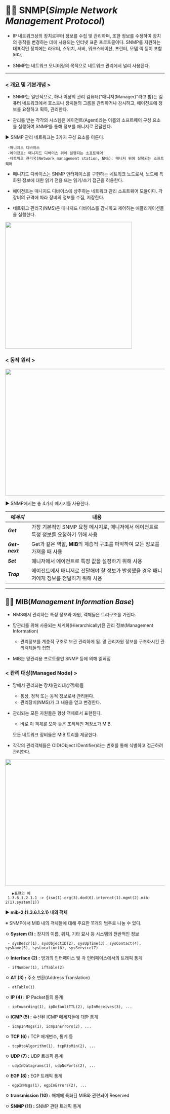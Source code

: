 # 👨‍💻 SNMP(_Simple Network Management Protocol_)
* IP 네트워크상의 장치로부터 정보를 수집 및 관리하며, 또한 정보를 수정하여 장치의 동작을 변경하는 데에 사용되는 인터넷 표준 프로토콜이다. SNMP를 지원하는 대표적인 장치에는 라우터, 스위치, 서버, 워크스테이션, 프린터, 모뎀 랙 등이 포함된다.

* SNMP는 네트워크 모니터링의 목적으로 네트워크 관리에서 널리 사용된다.

- - -
### **< 개요 및 기본개념 >**
* SNMP는 일반적으로, 하나 이상의 관리 컴퓨터("매니저(Manager)"라고 함)는 컴퓨터 네트워크에서 호스트나 장치들의 그룹을 관리하거나 감시하고, 에이전트에 정보를 요청하고 획득, 관리한다.

* 관리를 받는 각각의 시스템은 에이전트(Agent)라는 이름의 소프트웨어 구성 요소를 실행하여 SNMP를 통해 정보를 매니저로 전달한다.

▶ SNMP 관리 네트워크는 3가지 구성 요소를 이룬다.

     -매니지드 디바이스
     -에이전트: 매니지드 디바이스 위에 실행되는 소프트웨어
     -네트워크 관리국(Network management station, NMS): 매니저 위에 실행되는 소프트웨어

* 매니지드 디바이스는 SNMP 인터페이스를 구현하는 네트워크 노드로서, 노드에 특화된 정보에 대한 읽기 전용 또는 읽기/쓰기 접근을 허용한다.

* 에이전트는 매니지드 디바이스에 상주하는 네트워크 관리 소프트웨어 모듈이다. 각 장비의 규격에 따라 장비의 정보를 수집, 저장한다.

* 네트워크 관리국(NMS)은 매니지드 디바이스를 감시하고 제어하는 애플리케이션들을 실행한다.

<img src="https://user-images.githubusercontent.com/62328584/105144181-329b3880-5b40-11eb-89e3-d48c1fa90246.JPG" width="400px" height="400px"></img><br/>

### **< 동작 원리 >**
<img src="https://user-images.githubusercontent.com/62328584/105144537-b9501580-5b40-11eb-90b2-2eaf0d5ab7c8.JPG" width="800px" height="400px"></img><br/>

▶ SNMP에서는 총 4가지 메시지를 사용한다.

***메세지*** | 내용
-- | --
***Get*** | 가장 기본적인 SNMP 요청 메시지로, 매니저에서 에이전트로 특정 정보를 요청하기 위해 사용
***Get-next*** | Get과 같은 역할, **MIB**의 계층적 구조를 파악하여 모든 정보를 가져올 때 사용
***Set*** | 매니저에서 에이전트로 특정 값을 설정하기 위해 사용
***Trap*** | 에이전트에서 매니저로 전달해야 할 정보가 발생했을 경우 매니저에게 정보를 전달하기 위해 사용 

- - -
## 👨‍💻 MIB(_Management Information Base_)

* NMS에서 관리하는 특정 정보와 자원, 객체들은 트리구조를 가진다. 

* 망관리를 위해 사용되는 체계화(Hierarchically)된 관리 정보(Management Information)
     - 관리정보를 계층적 구조로 보관 관리하게 됨. 망 관리자원 정보를 구조화시킨 관리객체들의 집합

* MIB는 망관리용 프로토콜인 SNMP 등에 의해 읽혀짐

### **< 관리 대상(Managed Node) >**

* 망에서 관리되는 장치(관리대상객체)들
     - 통상, 정적 또는 동적 정보로서 관리된다.
     - 관리장치(NMS)가 그 내용을 얻고 변경한다.

* 관리되는 모든 자원들은 항상 객체로서 표현된다.
     - 바로 이 객체를 모아 놓은 조직적인 저장소가 MIB.

     모든 네트워크 장비들은 MIB 트리를 제공한다.

* 각각의 관리객체들은 OID(Object IDentifier)라는 번호를 통해 식별하고 접근하려 관리한다.

<img src="https://user-images.githubusercontent.com/62328584/105264839-0df0a080-5bd4-11eb-8c18-dda36985652d.JPG" width="800px" height="400px"></img><br/>

       ▶표현의 예
     1.3.6.1.2.1.1 -> {iso(1).org(3).dod(6).internet(1).mgmt(2).mib-2(1).system(1)}


▶ **mib-2 {1.3.6.1.2.1} 내의 객체**

  ※ SNMP에서 MIB 내의 객체들에 대해 주요한 11개의 범주로 나눌 수 있다.

  ㅇ **System (1) :** 장치의 이름, 위치, 기타 묘사 등 시스템의 전반적인 정보   

     - sysDescr(1), sysObjectID(2), sysUpTime(3), sysContact(4), sysName(5), sysLocation(6), sysService(7)

  ㅇ **Interface (2) :** 망과의 인터페이스 및 각 인터페이스에서의 트래픽 통계   

     - ifNumber(1), ifTable(2)
  ㅇ **AT (3) :** 주소 변환(Address Translation)   

     - atTable(1)

  ㅇ **IP (4) :** IP Packet들의 통계

     - ipFowarding(1), ipDefaultTTL(2), ipInReceives(3), ...

  ㅇ **ICMP (5) :** 수신된 ICMP 메세지들에 대한 통계

     - icmpInMsgs(1), icmpInErrors(2), ...

  ㅇ **TCP (6) :** TCP 매개변수, 통계 등

     - tcpRtoAlgorithm(1), tcpRtoMin(2), ...

  ㅇ **UDP (7) :** UDP 트래픽 통계

     - udpInDatagrams(1), udpNoPorts(2), ...

  ㅇ **EGP (8) :** EGP 트래픽 통계

     - egpInMsgs(1), egpInErrors(2), ...

  ㅇ **transmission (10) :** 매체에 특화된 MIB와 관련되어 Reserved

  ㅇ **SNMP (11) :** SNMP 관련 트래픽 통계
